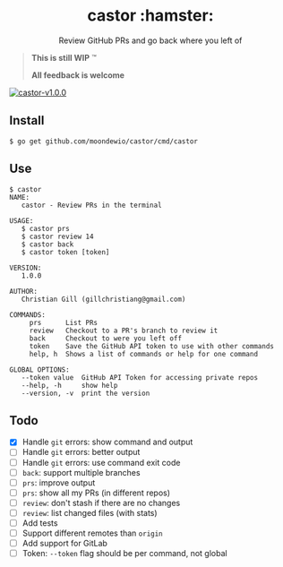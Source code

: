 <h1 align="center">castor :hamster:</h1>

<p align="center">Review GitHub PRs and go back where you left of</p>

> **This is still WIP** :tm:
>
> **All feedback is welcome**

[![castor-v1.0.0](https://asciinema.org/a/205135.png)](https://asciinema.org/a/205135)

## Install

```
$ go get github.com/moondewio/castor/cmd/castor
```

## Use

```
$ castor
NAME:
   castor - Review PRs in the terminal

USAGE:
   $ castor prs
   $ castor review 14
   $ castor back
   $ castor token [token]

VERSION:
   1.0.0

AUTHOR:
   Christian Gill (gillchristiang@gmail.com)

COMMANDS:
     prs      List PRs
     review   Checkout to a PR's branch to review it
     back     Checkout to were you left off
     token    Save the GitHub API token to use with other commands
     help, h  Shows a list of commands or help for one command

GLOBAL OPTIONS:
   --token value  GitHub API Token for accessing private repos
   --help, -h     show help
   --version, -v  print the version
```

## Todo

- [x] Handle `git` errors: show command and output
- [ ] Handle `git` errors: better output
- [ ] Handle `git` errors: use command exit code
- [ ] `back`: support multiple branches
- [ ] `prs`: improve output
- [ ] `prs`: show all my PRs (in different repos)
- [ ] `review`: don't stash if there are no changes
- [ ] `review`: list changed files (with stats)
- [ ] Add tests
- [ ] Support different remotes than `origin`
- [ ] Add support for GitLab
- [ ] Token: `--token` flag should be per command, not global
